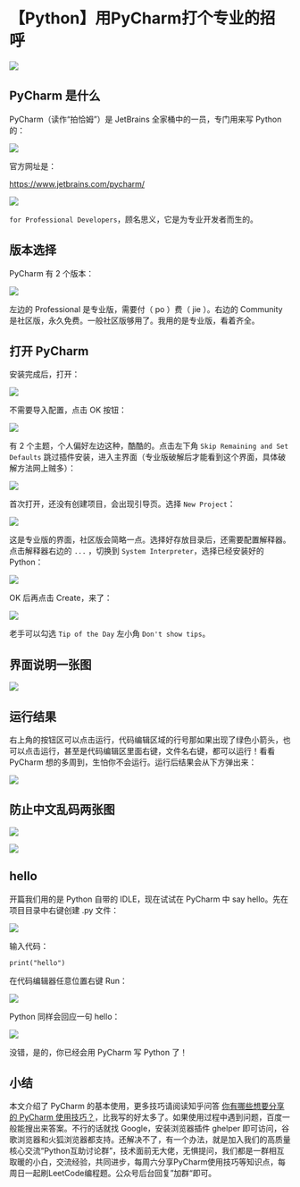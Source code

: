 # 【Python】用PyCharm打个专业的招呼
![](../wanggang.png)


## PyCharm 是什么

PyCharm（读作“拍恰姆”）是 JetBrains 全家桶中的一员，专门用来写 Python 的：

![](002003-【Python】用PyCharm打个专业的招呼/image-20201128120546457.png)

官方网址是：

https://www.jetbrains.com/pycharm/

![](002003-【Python】用PyCharm打个专业的招呼/image-20201128120655715.png)

`for Professional Developers`，顾名思义，它是为专业开发者而生的。

## 版本选择

PyCharm 有 2 个版本：

![](002003-【Python】用PyCharm打个专业的招呼/image-20201128121041571.png)

左边的 Professional 是专业版，需要付（ po ）费（ jie ）。右边的 Community 是社区版，永久免费。一般社区版够用了。我用的是专业版，看着齐全。

## 打开 PyCharm

安装完成后，打开：

![](002003-【Python】用PyCharm打个专业的招呼/image-20201128124858295.png)

不需要导入配置，点击 OK 按钮：

![](002003-【Python】用PyCharm打个专业的招呼/image-20201128124937447.png)

有 2 个主题，个人偏好左边这种，酷酷的。点击左下角 `Skip Remaining and Set Defaults` 跳过插件安装，进入主界面（专业版破解后才能看到这个界面，具体破解方法网上贼多）：

![](002003-【Python】用PyCharm打个专业的招呼/image-20201128125208111.png)

首次打开，还没有创建项目，会出现引导页。选择 `New Project`：

![](002003-【Python】用PyCharm打个专业的招呼/image-20201128125643609.png)

这是专业版的界面，社区版会简略一点。选择好存放目录后，还需要配置解释器。点击解释器右边的 `...` ，切换到 `System Interpreter`，选择已经安装好的 Python：

![](002003-【Python】用PyCharm打个专业的招呼/image-20201128125816830.png)

OK 后再点击 Create，来了：

![](002003-【Python】用PyCharm打个专业的招呼/image-20201128125905983.png)

老手可以勾选 `Tip of the Day` 左小角 `Don't show tips`。

## 界面说明一张图

![](002003-【Python】用PyCharm打个专业的招呼/image-20201128131146717.png)

## 运行结果

右上角的按钮区可以点击运行，代码编辑区域的行号那如果出现了绿色小箭头，也可以点击运行，甚至是代码编辑区里面右键，文件名右键，都可以运行！看看 PyCharm 想的多周到，生怕你不会运行。运行后结果会从下方弹出来：

![](002003-【Python】用PyCharm打个专业的招呼/image-20201128131310633.png)

## 防止中文乱码两张图

![](002003-【Python】用PyCharm打个专业的招呼/image-20201128134312653.png)

![](002003-【Python】用PyCharm打个专业的招呼/image-20201128134354879.png)

## hello

开篇我们用的是 Python 自带的 IDLE，现在试试在 PyCharm 中 say hello。先在项目目录中右键创建 .py 文件：

![](002003-【Python】用PyCharm打个专业的招呼/image-20201128134613264.png)

输入代码：

```
print("hello")
```

在代码编辑器任意位置右键 Run：

![](002003-【Python】用PyCharm打个专业的招呼/image-20201128134802559.png)

Python 同样会回应一句 hello：

![](002003-【Python】用PyCharm打个专业的招呼/image-20201128134857819.png)

没错，是的，你已经会用 PyCharm 写 Python 了！

## 小结

本文介绍了 PyCharm 的基本使用，更多技巧请阅读知乎问答 [你有哪些想要分享的 PyCharm 使用技巧？](https://www.zhihu.com/question/37787004/answer/186042335?utm_division=ge13_3)，比我写的好太多了。如果使用过程中遇到问题，百度一般能搜出来答案。不行的话就找 Google，安装浏览器插件 ghelper 即可访问，谷歌浏览器和火狐浏览器都支持。还解决不了，有一个办法，就是加入我们的高质量核心交流“Python互助讨论群”，技术面前无大佬，无惧提问，我们都是一群相互取暖的小白，交流经验，共同进步，每周六分享PyCharm使用技巧等知识点，每周日一起刷LeetCode编程题。公众号后台回复”加群“即可。

